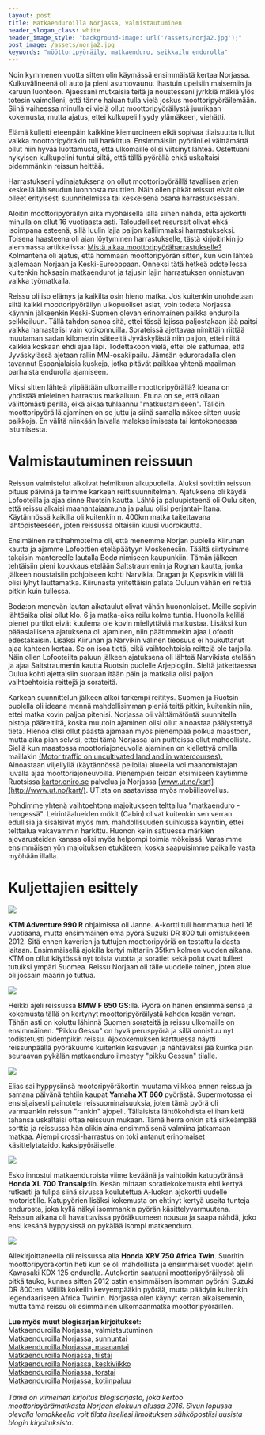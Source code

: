 ```yaml
---
layout: post
title: Matkaenduroilla Norjassa, valmistautuminen
header_slogan_class: white
header_image_style: "background-image: url('/assets/norja2.jpg');"
post_image: /assets/norja2.jpg
keywords: "mööttoripyöräily, matkaenduro, seikkailu endurolla"
---
```


Noin kymmenen vuotta sitten olin käymässä ensimmäistä kertaa Norjassa.
Kulkuvälineenä oli auto ja pieni asuntovaunu. Ihastuin upeisiin
maisemiin ja karuun luontoon. Ajaessani mutkaisia teitä ja noustessani
jyrkkiä mäkiä ylös totesin vaimolleni, että tänne haluan tulla vielä
joskus moottoripyöräilemään. Siinä vaiheessa minulla ei vielä ollut
moottoripyöräilystä juurikaan kokemusta, mutta ajatus, ettei kulkupeli
hyydy ylämäkeen, viehätti.

Elämä kuljetti eteenpäin kaikkine kiemuroineen eikä sopivaa tilaisuutta
tullut vaikka moottoripyöräkin tuli hankittua. Ensimmäisiin pyöriini ei
välttämättä ollut niin hyvää luottamusta, että ulkomaille olisi
viitsinyt lähteä. Ostettuani nykyisen kulkupelini tuntui siltä, että
tällä pyörällä ehkä uskaltaisi pidemmänkin reissun heittää.

Harrastukseni ydinajatuksena on ollut moottoripyöräillä tavallisen
arjen keskellä lähiseudun luonnosta nauttien. Näin ollen pitkät reissut
eivät ole olleet erityisesti suunnitelmissa tai keskeisenä osana
harrastuksessani.

Aloitin moottoripyöräilyn aika myöhäisellä iällä siihen nähdä, että
ajokortti minulla on ollut 16 vuotiaasta asti. Taloudelliset resurssit
olivat ehkä isoimpana esteenä, sillä luulin lajia paljon kalliimmaksi
harrastukseksi. Toisena haasteena oli ajan löytyminen harrastukselle,
tästä kirjoitinkin jo aiemmassa artikkelissa:
[Mistä aikaa moottoripyöräharrastukselle?](http://seikkailuendurol.la/2016/09/17/mista-aikaa-moottoripyoraharrastukselle) Kolmantena oli ajatus, että hommaan moottoripyörän sitten, kun voin lähteä ajalemaan Norjaan ja Keski-Eurooppaan. Onneksi tätä hetkeä odotellessa kuitenkin hoksasin matkaendurot ja tajusin lajin harrastuksen onnistuvan vaikka työmatkalla.

Reissu oli iso elämys ja kaikilta osin hieno matka. Jos kuitenkin
unohdetaan siitä kaikki moottoripyöräilyn ulkopuoliset asiat, voin
todeta Norjassa käynnin jälkeenkin Keski-Suomen olevan erinomainen
paikka endurolla seikkailuun. Tällä tahdon sanoa sitä, ettei tässä
lajissa paljostakaan jää paitsi vaikka harrastelisi vain
kotikonnuilla. Sorateissä ajettavaa nimittäin riittää muutaman sadan
kilometrin säteeltä Jyväskylästä niin paljon, ettei niitä kaikkia
koskaan ehdi ajaa läpi. Todettakoon vielä, ettei ole sattumaa, että
Jyväskylässä ajetaan rallin MM-osakilpailu. Jämsän eduroradalla olen
tavannut Espanjalaisia kuskeja, jotka pitävät paikkaa yhtenä maailman
parhaista endurolla ajamiseen.

Miksi sitten lähteä ylipäätään ulkomaille moottoripyörällä? Ideana on
yhdistää mieleinen harrastus matkailuun. Etuna on se, että ollaan
välittömästi perillä, eikä aikaa tuhlaannu "matkustamiseen". Tällöin
moottoripyörällä ajaminen on se juttu ja siinä samalla näkee sitten
uusia paikkoja. En välitä niinkään laivalla malekselimisesta tai
lentokoneessa istumisesta.

# Valmistautuminen reissuun

Reissun valmistelut alkoivat helmikuun alkupuolella. Aluksi sovittiin
reissun pituus päivinä ja teimme karkean reittisuunnitelman. Ajatuksena
oli käydä Lofooteilla ja ajaa sinne Ruotsin kautta. Lähtö ja
paluupisteenä oli Oulu siten, että reissu alkaisi maanantaiaamuna ja
paluu olisi perjantai-iltana. Käytännössä kaikilla oli kuitenkin n.
400km matka taitettavana lähtöpisteeseen, joten reissussa oltaisiin
kuusi vuorokautta.

Ensimäinen reittihahmotelma oli, että menemme Norjan puolella Kiirunan
kautta ja ajamme Lofoottien eteläpäätyyn Moskenesiin. Täältä
siirtysimme takaisin mantereelle lautalla Bodø nimiseen kaupunkiin.
Tämän jälkeen tehtäisiin pieni koukkaus etelään Saltstraumenin ja
Rognan kautta, jonka jälkeen noustaisiin pohjoiseen kohti Narvikia. 
Dragan ja Kjøpsvikin välillä olisi lyhyt lauttamatka. Kiirunasta
yritettäisin palata Ouluun vähän eri reittiä pitkin kuin tullessa.

Bodø:on menevän lautan aikataulut olivat vähän huononlaiset. Meille
sopivin lähtöaika olisi ollut klo. 6 ja matka-aika reilu kolme tuntia.
Huonolla kelillä pienet purtilot eivät kuulema ole kovin miellyttäviä
matkustaa. Lisäksi kun pääasiallisena ajatuksena oli ajaminen, niin
päätimmekin ajaa Lofootit edestakaisin. Lisäksi Kiirunan ja Narvikin
välinen tieosuus ei houkuttanut ajaa kahteen kertaa. Se on isoa tietä,
eikä vaihtoehtoisia reittejä ole tarjolla. Näin ollen Lofooteilta
paluun jälkeen ajatuksena oli lähteä Narvikista etelään ja ajaa
Saltstraumenin kautta Ruotsin puolelle Arjeplogiin. Sieltä jatkettaessa
Oulua kohti ajettaisiin suoraan itään päin ja matkalla olisi paljon
vaihtoehtoisia reittejä ja sorateitä.

Karkean suunnittelun jälkeen alkoi tarkempi reititys. Suomen ja Ruotsin
puolella oli ideana mennä mahdollisimman pieniä teitä pitkin, kuitenkin
niin, ettei matka kovin paljoa pitenisi. Norjassa oli välttämätöntä
suunnitella pistoja pääreitiltä, koska muutoin ajaminen olisi ollut
ainoastaa päälystettyä tietä. Hienoa olisi ollut päästä ajamaan myös
pienempää polkua maastoon, mutta aika pian selvisi, ettei tämä Norjassa
lain puitteissa ollut mahdollista. Siellä kun maastossa
moottoriajoneuvolla ajaminen on kiellettyä omilla maillakin
[(Motor traffic on uncultivated land and in watercourses).](https://www.regjeringen.no/en/dokumenter/motor-traffic-on-uncultivated-land-and-i/id173402/)
Ainoastaan viljellyllä (käytännössä pellolla) alueella voi
maanomistajan luvalla ajaa moottoriajoneuvoilla.
Pienempien teidän etsimiseen käytimme Ruotsissa
[kartor.eniro.se](http://kartor.eniro.se/) palvelua ja Norjassa
[www.ut.no/kart](http://www.ut.no/kart/). UT:sta on saatavissa myös
mobiilisovellus.

Pohdimme yhtenä vaihtoehtona majoitukseen telttailua "matkaenduro
-hengessä". Leirintäalueiden mökit (Cabin) olivat kuitenkin sen verran
edullisia ja sisälsivät myös mm. mahdollisuuden suihkussa käyntiin,
ettei telttailua vakavammin harkittu. Huonon kelin sattuessa märkien
ajovarusteiden kanssa olisi myös helpompi toimia mökeissä. Varasimme
ensimmäisen yön majoituksen etukäteen, koska saapuisimme paikalle vasta
myöhään illalla.

# Kuljettajien esittely

<div class="post-column-2">
  <img src="/assets/kuski3.jpg" />
  <p>
    <b>KTM Adventure 990 R</b> ohjaimissa oli Janne. A-kortti tuli hommattua
heti 16 vuotiaana, mutta ensimmäinen oma pyörä Suzuki DR 800 tuli
omistukseen 2012. Sitä ennen kaverien ja tuttujen moottoripyöriä on
testattu laidasta laitaan. Ensimmäisellä ajokilla kertyi mittariin
35tkm kolmen vuoden aikana. KTM on ollut käytössä nyt toista vuotta ja
soratiet sekä polut ovat tulleet tutuiksi ympäri Suomea. Reissu Norjaan 
oli tälle vuodelle toinen, joten alue oli jossain määrin jo tuttua.
  </p>
</div>
<div class="post-column-2">
  <img src="/assets/kuski2.jpg" />
  <p>
    Heikki ajeli reissussa <b>BMW F 650 GS</b>:llä. Pyörä on hänen
ensimmäisensä ja kokemusta tällä on kertynyt moottoripyöräilystä kahden
kesän verran. Tähän asti on koluttu lähinnä Suomen sorateitä ja reissu
ulkomaille on ensimmäinen. "Pikku Gessu" on hyvä peruspyörä ja sillä
onnistuu nyt todistetusti pidempikin reissu. Ajokokemuksen karttuessa
näytti reissunpäällä pyöräkuume kuitenkin kasvavan ja nähtäväksi jää
kuinka pian seuraavan pykälän matkaenduro ilmestyy "pikku Gessun"
tilalle.
  </p>
</div>
<div class="post-column-2">
  <img src="/assets/kuski5.jpg" />
  <p>
    Elias sai hyppysiinsä mootoripyöräkortin muutama viikkoa ennen
reissua ja samana päivänä tehtiin kaupat <b>Yamaha XT 660</b> pyörästä.
Supermotossa ei ensisijaisesti painoteta reissuominaisuuksia, joten
tämä pyörä oli varmaankin reissun "rankin" ajopeli. Tällaisista
lähtökohdista ei ihan ketä tahansa uskaltaisi ottaa reissuun mukaan.
Tämä herra onkin sitä sitkeämpää sorttia ja reissussa hän olikin aina
ensimmäisenä valmiina jatkamaan matkaa. Aiempi crossi-harrastus on toki
antanut erinomaiset käsittelytataidot kaksipyöräiselle.
  </p>
</div>
<div class="post-column-2">
  <img src="/assets/kuski4.jpg" />
  <p>
    Esko innostui matkaenduroista viime keväänä ja vaihtoikin
katupyöränsä <b>Honda XL 700 Transalp</b>:iin. Kesän mittaan soratiekokemusta
ehti kertyä rutkasti ja tulipa siinä sivussa koulutettua A-luokan
ajokortti uudelle motoristille. Katupyörien lisäksi kokemusta on
ehtinyt kertyä useita tunteja endurosta, joka kyllä näkyi isommankin
pyörän käsittelyvarmuutena. Reissun aikana oli havaittavissa
pyöräkuumeen nousua ja saapa nähdä, joko ensi kesänä hyppysissä on
pykälää isompi matkaenduro.
  </p>
</div>
<div class="post-column-2">
  <img src="/assets/kuski1.jpg" />
  <p>
    Allekirjoittaneella oli reissussa alla <b>Honda XRV 750 Africa Twin</b>.
Suoritin moottoripyöräkortin heti kun se oli mahdollista ja ensimmäiset
vuodet ajelin Kawasaki KDX 125 endurolla. Autokortin saatuani
moottoripyöräilyssä oli pitkä tauko, kunnes sitten 2012 ostin
ensimmäisen isomman pyöräni Suzuki DR 800:en. Välillä kokeilin
kevyempääkin pyörää, mutta päädyin kuitenkin legendaariseen Africa
Twiniin. Norjassa olen käynyt kerran aikaisemmin, mutta tämä reissu oli
esimmäinen ulkomaanmatka moottoripyöräillen.
  </p>
</div>

<div style="clear:both" />

<div><b>Lue myös muut blogisarjan kirjoitukset:</b></div>

<div>Matkaenduroilla Norjassa, valmistautuminen</div>

<div><a href="/2017/03/01/matkaenduroilla-norjassa-sunnuntai">
Matkaenduroilla Norjassa, sunnuntai</a></div>

<div><a href="/2017/06/06/matkaenduroilla-norjassa-maanantai">
Matkaenduroilla Norjassa, maanantai</a></div>

<div><a href="/2020/02/29/matkaenduroilla-norjassa-tiistai">
Matkaenduroilla Norjassa, tiistai</a></div>

<div><a href="/2020/03/05/matkaenduroilla-norjassa-keskiviikko">
Matkaenduroilla Norjassa, keskiviikko</a></div>

<div><a href="/2020/04/05/matkaenduroilla-norjassa-torstai">
Matkaenduroilla Norjassa, torstai</a></div>

<div><a href="/2020/04/12/matkaenduroilla-norjassa-kotiinpaluu">
Matkaenduroilla Norjassa, kotiinpaluu</a></div>

<div>&nbsp;</div>

<i>
Tämä on viimeinen kirjoitus blogisarjasta, joka kertoo
moottoripyörämatkasta Norjaan elokuun alussa 2016. Sivun lopussa
olevalla lomakkeella voit tilata itsellesi ilmoituksen
sähköpostiisi uusista blogin kirjoituksista.
</i>

